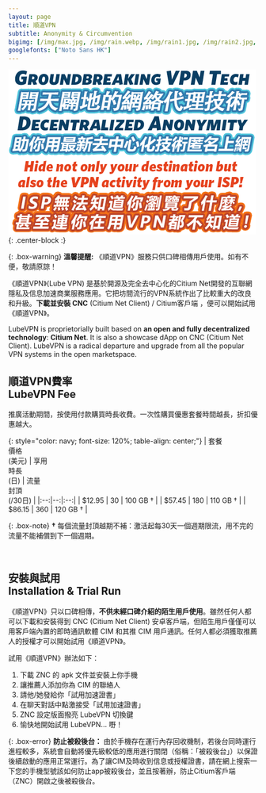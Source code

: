 ```yaml
---
layout: page
title: 順道VPN
subtitle: Anonymity & Circumvention
bigimg: [/img/max.jpg, /img/rain.webp, /img/rain1.jpg, /img/rain2.jpg, /img/rain3.jpg]
googlefonts: ["Noto Sans HK"]
---
```


![LubeVPN](/img/ads.png "Groundbreaking VPN Tech"){: .center-block :}

{: .box-warning}
**溫馨提醒:** 《順道VPN》服務只供口碑相傳用戶使用。如有不便，敬請原諒！

《順道VPN》(Lube VPN) 是基於開源及完全去中心化的Citium Net開發的互聯網隱私及信息加速商業服務應用。它把坊間流行的VPN系統作出了比較重大的改良和升級。__下載並安裝 CNC__ (Citium Net Client) / Citium客戶端 ，便可以開始試用《順道VPN》。

LubeVPN is proprietorially built based on __an open and fully decentralized technology__: __Citium Net__. It is also a showcase dApp on CNC (Citium Net Client). LubeVPN is a radical departure and upgrade from all the popular VPN systems in the open marketspace.

## 順道VPN費率<br>LubeVPN Fee

推廣活動期間，按使用付款購買時長收費。一次性購買優惠套餐時間越長，折扣優惠越大。

{: style="color: navy; font-size: 120%; table-align: center;"}
| 套餐<br>價格<br>(美元) | 享用<br>時長<br>(日)  | 流量<br>封頂<br>(/30日) |
|:--:|--:|:--:|
| $12.95 | 30 | 100 GB † |
| $57.45 | 180 | 110 GB † |
| $86.15 | 360 | 120 GB † |

{: .box-note}
**†** 每個流量封頂越期不補：激活起每30天一個週期限流，用不完的流量不能補償到下一個週期。

<br>

## 安裝與試用<br>Installation & Trial Run

《順道VPN》只以口碑相傳，**不供未經口碑介紹的陌生用戶使用**。雖然任何人都可以下載和安裝得到 CNC (Citium Net Client) 安卓客戶端，但陌生用戶僅僅可以用客戶端內置的即時通訊軟體 CIM 和其推 CIM 用戶通訊。任何人都必須獲取推薦人的授權才可以開始試用《順道VPN》。

試用《順道VPN》辦法如下：

 1. 下載 ZNC 的 apk 文件並安裝上你手機
 2. 讓推薦人添加你為 CIM 的聯絡人
 3. 請他/她發給你「試用加速證書」
 4. 在聊天對話中點激接受「試用加速證書」
 5. ZNC 設定版面撥亮 LubeVPN 切換鍵
 6. 愉快地開始試用 LubeVPN... 嘢！

 {: .box-error}
 **防止被殺後台：** 由於手機存在運行內存回收機制，若後台同時運行進程較多，系統會自動將優先級較低的應用進行關閉（俗稱：「被殺後台」）以保證後續啟動的應用正常運行。為了讓CIM及時收到信息或授權證書，請在網上搜索一下您的手機型號該如何防止app被殺後台，並且按著辦，防止Citium客戶端（ZNC）開啟之後被殺後台。
